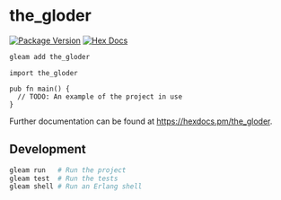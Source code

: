# the_gloder

[![Package Version](https://img.shields.io/hexpm/v/the_gloder)](https://hex.pm/packages/the_gloder)
[![Hex Docs](https://img.shields.io/badge/hex-docs-ffaff3)](https://hexdocs.pm/the_gloder/)

```sh
gleam add the_gloder
```
```gleam
import the_gloder

pub fn main() {
  // TODO: An example of the project in use
}
```

Further documentation can be found at <https://hexdocs.pm/the_gloder>.

## Development

```sh
gleam run   # Run the project
gleam test  # Run the tests
gleam shell # Run an Erlang shell
```
